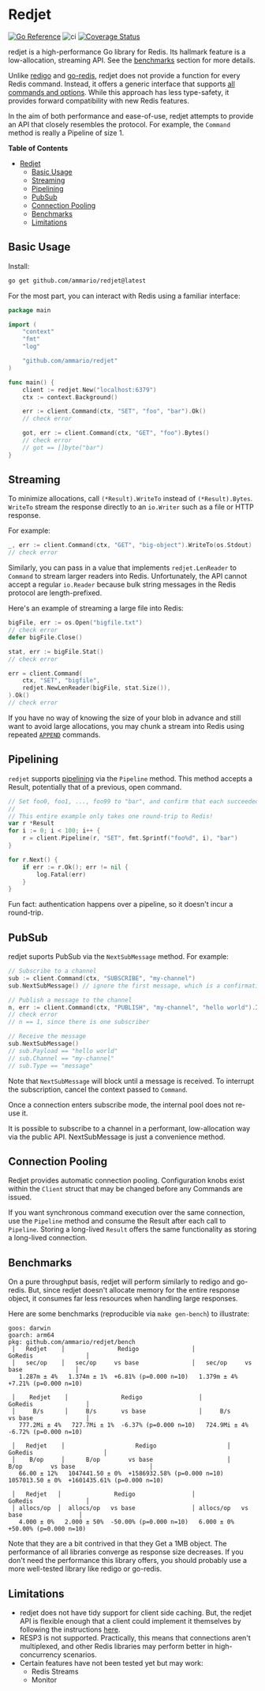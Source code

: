 # Redjet
[![Go Reference](https://pkg.go.dev/badge/github.com/ammario/redjet.svg)](https://pkg.go.dev/github.com/ammario/redjet)
![ci](https://github.com/ammario/redjet/actions/workflows/ci.yaml/badge.svg)
[![Coverage Status](https://coveralls.io/repos/github/ammario/redjet/badge.svg)](https://coveralls.io/github/ammario/redjet)



redjet is a high-performance Go library for Redis. Its hallmark feature is
a low-allocation, streaming API. See the [benchmarks](#benchmarks) section for
more details.

Unlike [redigo](https://github.com/gomodule/redigo) and [go-redis](https://github.com/redis/go-redis), redjet does not provide a function for every
Redis command. Instead, it offers a generic interface that supports [all commands
and options](https://redis.io/commands/). While this approach has less
type-safety, it provides forward compatibility with new Redis features.

In the aim of both performance and ease-of-use, redjet attempts to provide
an API that closely resembles the protocol. For example, the `Command` method
is really a Pipeline of size 1.

<!-- START doctoc generated TOC please keep comment here to allow auto update -->
<!-- DON'T EDIT THIS SECTION, INSTEAD RE-RUN doctoc TO UPDATE -->
**Table of Contents**

- [Redjet](#redjet)
  - [Basic Usage](#basic-usage)
  - [Streaming](#streaming)
  - [Pipelining](#pipelining)
  - [PubSub](#pubsub)
  - [Connection Pooling](#connection-pooling)
  - [Benchmarks](#benchmarks)
  - [Limitations](#limitations)

<!-- END doctoc generated TOC please keep comment here to allow auto update -->

## Basic Usage

Install:

```bash
go get github.com/ammario/redjet@latest
```

For the most part, you can interact with Redis using a familiar interface:

```go
package main

import (
    "context"
    "fmt"
    "log"

    "github.com/ammario/redjet"
)

func main() {
    client := redjet.New("localhost:6379")
    ctx := context.Background()

    err := client.Command(ctx, "SET", "foo", "bar").Ok()
    // check error

    got, err := client.Command(ctx, "GET", "foo").Bytes()
    // check error
    // got == []byte("bar")
}
```

## Streaming

To minimize allocations, call `(*Result).WriteTo` instead of `(*Result).Bytes`.
`WriteTo` stream the response directly to an `io.Writer` such as a file or HTTP response.

For example:

```go
_, err := client.Command(ctx, "GET", "big-object").WriteTo(os.Stdout)
// check error
```

Similarly, you can pass in a value that implements `redjet.LenReader` to
`Command` to stream larger readers into Redis. Unfortunately, the API
cannot accept a regular `io.Reader` because bulk string messages in
the Redis protocol are length-prefixed.

Here's an example of streaming a large file into Redis:

```go
bigFile, err := os.Open("bigfile.txt")
// check error
defer bigFile.Close()

stat, err := bigFile.Stat()
// check error

err = client.Command(
    ctx, "SET", "bigfile",
    redjet.NewLenReader(bigFile, stat.Size()),
).Ok()
// check error
```


If you have no way of knowing the size of your blob in advance and still
want to avoid large allocations, you may chunk a stream into Redis using repeated [`APPEND`](https://redis.io/commands/append/) commands.

## Pipelining

`redjet` supports [pipelining](https://redis.io/docs/manual/pipelining/) via the `Pipeline` method. This method accepts a Result, potentially that of a previous, open command.

```go
// Set foo0, foo1, ..., foo99 to "bar", and confirm that each succeeded.
//
// This entire example only takes one round-trip to Redis!
var r *Result
for i := 0; i < 100; i++ {
    r = client.Pipeline(r, "SET", fmt.Sprintf("foo%d", i), "bar")
}

for r.Next() {
    if err := r.Ok(); err != nil {
        log.Fatal(err)
    }
}
```

Fun fact: authentication happens over a pipeline, so it doesn't incur a round-trip.


## PubSub

redjet suports PubSub via the `NextSubMessage` method. For example:

```go
// Subscribe to a channel
sub := client.Command(ctx, "SUBSCRIBE", "my-channel")
sub.NextSubMessage() // ignore the first message, which is a confirmation of the subscription

// Publish a message to the channel
n, err := client.Command(ctx, "PUBLISH", "my-channel", "hello world").Int()
// check error
// n == 1, since there is one subscriber

// Receive the message
sub.NextSubMessage()
// sub.Payload == "hello world"
// sub.Channel == "my-channel"
// sub.Type == "message"
```

Note that `NextSubMessage` will block until a message is received. To interrupt the subscription, cancel the context passed to `Command`.

Once a connection enters subscribe mode, the internal pool does not
re-use it.

It is possible to subscribe to a channel in a performant, low-allocation way
via the public API. NextSubMessage is just a convenience method.

## Connection Pooling

Redjet provides automatic connection pooling. Configuration knobs exist
within the `Client` struct that may be changed before any Commands are
issued.

If you want synchronous command execution over the same connection,
use the `Pipeline` method and consume the Result after each call to `Pipeline`. Storing a long-lived `Result`
offers the same functionality as storing a long-lived connection.

## Benchmarks

On a pure throughput basis, redjet will perform similarly to redigo and go-redis.
But, since redjet doesn't allocate memory for the entire response object, it
consumes far less resources when handling large responses.

Here are some benchmarks (reproducible via `make gen-bench`) to illustrate:

```
goos: darwin
goarch: arm64
pkg: github.com/ammario/redjet/bench
 │   Redjet    │               Redigo               │              GoRedis               │
 │   sec/op    │   sec/op     vs base               │   sec/op     vs base               │
   1.287m ± 4%   1.374m ± 1%  +6.81% (p=0.000 n=10)   1.379m ± 4%  +7.21% (p=0.000 n=10)

 │    Redjet    │               Redigo                │               GoRedis               │
 │     B/s      │     B/s       vs base               │     B/s       vs base               │
   777.2Mi ± 4%   727.7Mi ± 1%  -6.37% (p=0.000 n=10)   724.9Mi ± 4%  -6.72% (p=0.000 n=10)

 │   Redjet    │                    Redigo                    │                   GoRedis                    │
 │    B/op     │      B/op        vs base                     │      B/op        vs base                     │
   66.00 ± 12%   1047441.50 ± 0%  +1586932.58% (p=0.000 n=10)   1057013.50 ± 0%  +1601435.61% (p=0.000 n=10)

 │   Redjet   │               Redigo                │              GoRedis               │
 │ allocs/op  │  allocs/op   vs base                │ allocs/op   vs base                │
   4.000 ± 0%   2.000 ± 50%  -50.00% (p=0.000 n=10)   6.000 ± 0%  +50.00% (p=0.000 n=10)
```


Note that they are a bit contrived in that they Get a 1MB object. The performance
of all libraries converge as response size decreases. If you don't
need the performance this library offers, you should probably use a more
well-tested library like redigo or go-redis.

## Limitations

- redjet does not have tidy support for client side caching. But, the redjet API
  is flexible enough that a client could implement it themselves by following the instructions [here](https://redis.io/docs/manual/client-side-caching/#two-connections-mode).
- RESP3 is not supported. Practically, this means that connections aren't
  multiplexed, and other Redis libraries may perform better in high-concurrency
  scenarios.
- Certain features have not been tested yet but may work:
  - Redis Streams
  - Monitor